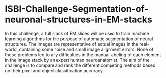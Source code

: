 # ISBI-Challenge-Segmentation-of-neuronal-structures-in-EM-stacks
In this challenge, a full stack of EM slices will be used to train machine learning algorithms for the purpose of automatic segmentation of neural structures. The images are representative of actual images in the real-world, containing some noise and small image alignment errors. None of these problems led to any difficulties in the manual labeling of each element in the image stack by an expert human neuroanatomist. The aim of the challenge is to compare and rank the different competing methods based on their pixel and object classification accuracy.
